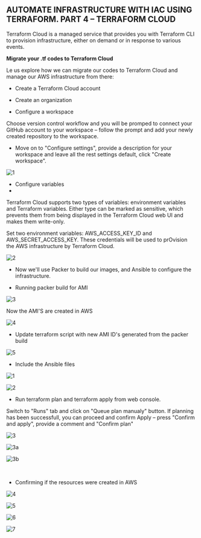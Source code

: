 ## AUTOMATE INFRASTRUCTURE WITH IAC USING TERRAFORM. PART 4 – TERRAFORM CLOUD


Terraform Cloud is a managed service that provides you with Terraform CLI to provision infrastructure, either on demand or in response to various events.

**Migrate your .tf codes to Terraform Cloud**

Le us explore how we can migrate our codes to Terraform Cloud and manage our AWS infrastructure from there:

- Create a Terraform Cloud account

- Create an organization


- Configure a workspace

Choose version control workflow and you will be promped to connect your GitHub account to your workspace – follow the prompt and add your newly created repository to the workspace.


- Move on to "Configure settings", provide a description for your workspace and leave all the rest settings default, click "Create workspace".

![1](https://user-images.githubusercontent.com/93729559/174335347-8d74bdbf-d7e7-4616-a230-21ead4dc9dcc.png)



- Configure variables
- 
Terraform Cloud supports two types of variables: environment variables and Terraform variables. Either type can be marked as sensitive, which prevents them from being displayed in the Terraform Cloud web UI and makes them write-only.

Set two environment variables: AWS_ACCESS_KEY_ID and AWS_SECRET_ACCESS_KEY. These credentials will be used to prOvision the AWS infrastructure by Terraform Cloud.


![2](https://user-images.githubusercontent.com/93729559/174335350-885172b0-cfe4-4e88-9a99-596546d8c3de.png)


- Now we'll use Packer to build our images, and Ansible to configure the infrastructure.

- Running packer build for AMI

![3](https://user-images.githubusercontent.com/93729559/174338031-479c5ca5-6ee1-4c5f-bd98-529a7c160b0a.png)


Now the AMI'S are created in AWS

![4](https://user-images.githubusercontent.com/93729559/174338039-6e429ee6-af0f-49ed-8507-8b187d7fe227.png)


- Update terraform script with new AMI ID's generated from the packer build

![5](https://user-images.githubusercontent.com/93729559/174339743-f96cc1eb-e26b-4c15-86f1-c5a33e5686e2.png)


- Include the Ansible files

![1](https://user-images.githubusercontent.com/93729559/174595414-b8ee85fa-29f9-43d2-9b0e-b8b65f347881.png)

![2](https://user-images.githubusercontent.com/93729559/174595428-bff50bcc-4b3f-4927-8da8-24a9e9abcd8f.png)


- Run terraform plan and terraform apply from web console.

Switch to "Runs" tab and click on "Queue plan manualy" button. If planning has been successfull, you can proceed and confirm Apply – press "Confirm and apply", provide a comment and "Confirm plan"

![3](https://user-images.githubusercontent.com/93729559/174603309-2b6f1994-da4f-403a-92d7-872667f436bd.png)

![3a](https://user-images.githubusercontent.com/93729559/174603317-e3fecdcd-433b-4e59-8864-5c02b73d3fc0.png)

![3b](https://user-images.githubusercontent.com/93729559/174603318-2a2d597f-45fb-40a1-8142-d73ba5934191.png)

<br>

- Confirming if the resources were created in AWS

![4](https://user-images.githubusercontent.com/93729559/174606446-945c477d-b7e8-44e5-bd8c-00b4d226266f.png)

![5](https://user-images.githubusercontent.com/93729559/174606461-76facc34-29fe-42ae-bd39-c746cc6c16b9.png)

![6](https://user-images.githubusercontent.com/93729559/174606468-661c29c6-fc49-4e61-84c2-e2eb845e921a.png)

![7](https://user-images.githubusercontent.com/93729559/174606475-271fd472-2eda-47b2-8147-0c7aa31592a6.png)










